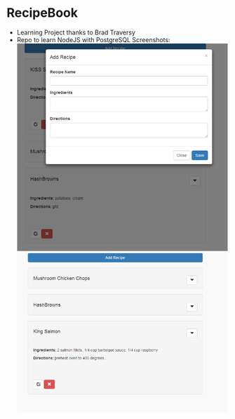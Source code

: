 # RecipeBook
- Learning Project thanks to Brad Traversy
- Repo to learn NodeJS with PostgreSQL
Screenshots:
![Screenshot](img/add.png)
![Screenshot](img/screen.png)
